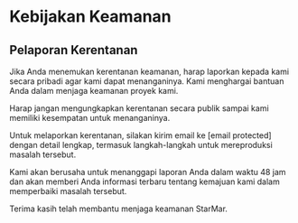 # Kebijakan Keamanan

## Pelaporan Kerentanan

Jika Anda menemukan kerentanan keamanan, harap laporkan kepada kami secara pribadi agar kami dapat menanganinya. Kami menghargai bantuan Anda dalam menjaga keamanan proyek kami.

Harap jangan mengungkapkan kerentanan secara publik sampai kami memiliki kesempatan untuk menanganinya.

Untuk melaporkan kerentanan, silakan kirim email ke [email protected] dengan detail lengkap, termasuk langkah-langkah untuk mereproduksi masalah tersebut.

Kami akan berusaha untuk menanggapi laporan Anda dalam waktu 48 jam dan akan memberi Anda informasi terbaru tentang kemajuan kami dalam memperbaiki masalah tersebut.

Terima kasih telah membantu menjaga keamanan StarMar.
